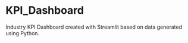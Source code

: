 # KPI_Dashboard
Industry KPI Dashboard created with Streamlit based on data generated using Python.
